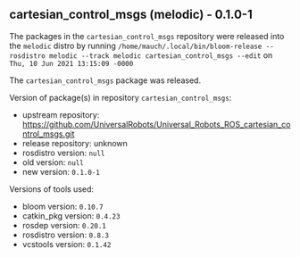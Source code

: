 ## cartesian_control_msgs (melodic) - 0.1.0-1

The packages in the `cartesian_control_msgs` repository were released into the `melodic` distro by running `/home/mauch/.local/bin/bloom-release --rosdistro melodic --track melodic cartesian_control_msgs --edit` on `Thu, 10 Jun 2021 13:15:09 -0000`

The `cartesian_control_msgs` package was released.

Version of package(s) in repository `cartesian_control_msgs`:

- upstream repository: https://github.com/UniversalRobots/Universal_Robots_ROS_cartesian_control_msgs.git
- release repository: unknown
- rosdistro version: `null`
- old version: `null`
- new version: `0.1.0-1`

Versions of tools used:

- bloom version: `0.10.7`
- catkin_pkg version: `0.4.23`
- rosdep version: `0.20.1`
- rosdistro version: `0.8.3`
- vcstools version: `0.1.42`


